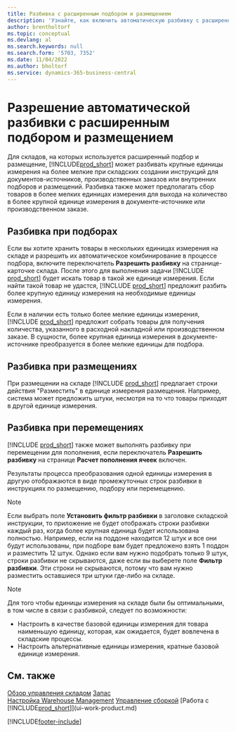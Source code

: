 ```yaml
---
title: Разбивка с расширенным подбором и размещением
description: 'Узнайте, как включить автоматическую разбивку с расширенным подбором и размещением, а также разбивку с размещениями, подборами, перемещениями и т. д.'
author: brentholtorf
ms.topic: conceptual
ms.devlang: al
ms.search.keywords: null
ms.search.form: '5703, 7352'
ms.date: 11/04/2022
ms.author: bholtorf
ms.service: dynamics-365-business-central
---
```

# Разрешение автоматической разбивки с расширенным подбором и размещением

Для складов, на которых используется расширенный подбор и размещение, [!INCLUDE[prod_short](includes/prod_short.md)] может разбивать крупные единицы измерения на более мелкие при складских создании инструкций для документов-источников, производственных заказов или внутренних подборов и размещений. Разбивка также может предполагать сбор товаров в более мелких единицах измерения для выхода на количество в более крупной единице измерения в документе-источнике или производственном заказе.

## Разбивка при подборах  

Если вы хотите хранить товары в нескольких единицах измерения на складе и разрешить их автоматическое комбинирование в процессе подбора, включите переключатель **Разрешить разбивку** на странице-карточке склада. После этого для выполнения задачи [!INCLUDE [prod_short](includes/prod_short.md)] будет искать товар в такой же единице измерения. Если найти такой товар не удастся, [!INCLUDE [prod_short](includes/prod_short.md)] предложит разбить более крупную единицу измерения на необходимые единицы измерения.  

Если в наличии есть только более мелкие единицы измерения, [!INCLUDE [prod_short](includes/prod_short.md)] предложит собрать товары для получения количества, указанного в расходной накладной или производственном заказе. В сущности, более крупная единица измерения в документе-источнике преобразуется в более мелкие единицы для подбора.  

## Разбивка при размещениях  

При размещении на складе [!INCLUDE [prod_short](includes/prod_short.md)] предлагает строки действия "Разместить" в единице измерения размещения. Например, система может предложить штуки, несмотря на то что товары приходят в другой единице измерения.  

## Разбивка при перемещениях  

[!INCLUDE [prod_short](includes/prod_short.md)] также может выполнять разбивку при перемещении для пополнения, если переключатель **Разрешить разбивку** на странице **Расчет пополнения ячеек** включен.  

Результаты процесса преобразования одной единицы измерения в другую отображаются в виде промежуточных строк разбивки в инструкциях по размещению, подбору или перемещению.  

> [!NOTE]  
> Если выбрать поле **Установить фильтр разбивки** в заголовке складской инструкции, то приложение не будет отображать строки разбивки каждый раз, когда более крупная единица будет использована полностью. Например, если на поддоне находится 12 штук и все они будут использованы, при подборе вам будет предложено взять 1 поддон и разместить 12 штук. Однако если вам нужно подобрать только 9 штук, строки разбивки не скрываются, даже если вы выберете поле **Фильтр разбивки**. Эти строки не скрываются, потому что вам нужно разместить оставшиеся три штуки где-либо на складе.  

> [!NOTE]  
> Для того чтобы единицы измерения на складе были бы оптимальными, в том числе в связи с разбивкой, следует по возможности:  
>
> - Настроить в качестве базовой единицы измерения для товара наименьшую единицу, которая, как ожидается, будет вовлечена в складские процессы.  
> - Настроить альтернативные единицы измерения, кратные базовой единице измерения.  

## См. также  

[Обзор управления складом](design-details-warehouse-management.md)
[Запас](inventory-manage-inventory.md)  
[Настройка Warehouse Management](warehouse-setup-warehouse.md) 
[Управление сборкой](assembly-assemble-items.md)
[Работа с [!INCLUDE[prod_short](includes/prod_short.md)]](ui-work-product.md)  


[!INCLUDE[footer-include](includes/footer-banner.md)]